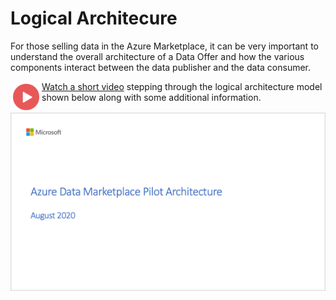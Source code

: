 # Logical Architecure

For those selling data in the Azure Marketplace, it can be very important to understand the overall architecture of a Data Offer and how the various components interact between the data publisher and the data consumer.

<a href="https://youtu.be/oVL2-gHzJCQ"><img src="./images/Video.png" width="50" style="display:inline-block;" align="left"></a>

[Watch a short video](https://youtu.be/oVL2-gHzJCQ) stepping through the logical architecture model shown below along with some additional information.


<a href="https://youtu.be/oVL2-gHzJCQ">![Logical Architecture](./images/02.png)</a>
